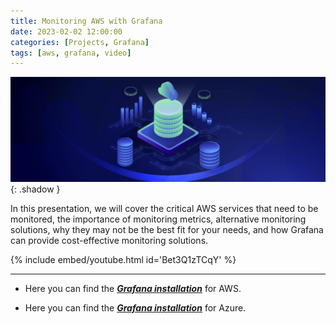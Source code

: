 ```yaml
---
title: Monitoring AWS with Grafana
date: 2023-02-02 12:00:00
categories: [Projects, Grafana]
tags: [aws, grafana, video]
---
```

<script defer data-domain="senad-d.github.io" src="https://plus.seki.pro/js/script.js"></script>
![](https://github.com/senad-d/senad-d.github.io/blob/main/_media/images/cloud-banner.png?raw=true){: .shadow }

In this presentation, we will cover the critical AWS services that need to be monitored, the importance of monitoring metrics, alternative monitoring solutions, why they may not be the best fit for your needs, and how Grafana can provide cost-effective monitoring solutions. 


{% include embed/youtube.html id='Bet3Q1zTCqY' %}

---

- Here you can find the [***Grafana installation***](https://senad-d.github.io/posts/projects-grafana-aws/) for AWS.

- Here you can find the [***Grafana installation***](https://senad-d.github.io/posts/projects-grafana-azure/) for Azure.